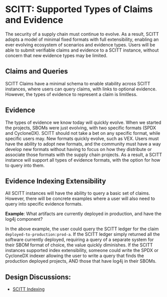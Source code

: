 # SCITT: Supported Types of Claims and Evidence

The security of a supply chain must continue to evolve.
As a result, SCITT adopts a model of minimal fixed formats with full extensibility, enabling an ever evolving ecosystem of scenarios and evidence types.
Users will be able to submit verifiable claims and evidence to a SCITT instance, without concern that new evidence types may be limited.

## Claims and Queries

SCITT Claims have a minimal schema to enable stability across SCITT instances, where users can query claims, with links to optional evidence. However, the types of evidence to represent a claim is limitless.

## Evidence

The types of evidence we know today will quickly evolve. When we started the projects, SBOMs were just evolving, with two specific formats (SPDX and CycloneDX).
SCITT should not take a bet on any specific format, while specific users may.
New formats quickly evolve, such as VEX. Users must have the ability to adopt new formats, and the community must have a way develop new formats without having to focus on how they distribute or associate those formats with the supply chain projects.
As a result, a SCITT instance will support all types of evidence formats, with the option for how to query into them.

## Evidence Indexing Extensibility

All SCITT instances will have the ability to query a basic set of claims.
However, there will be concrete examples where a user will also need to query into specific evidence formats.

**Example**: What artifacts are currently deployed in production, and have the log4j component?

In the above example, the user could query the SCITT ledger for the claim `deployed-to-production:prod-a`. If the SCITT ledger simply returned all the software currently deployed, requiring a query of a separate system for their SBOM format of choice, the value quickly diminishes. If the SCITT instances supported index extensibility, someone could write the SPDX or CycloneDX indexer allowing the user to write a query that finds the production deployed projects, AND those that have log4j in their SBOMs.

## Design Discussions:

- [SCITT Indexing](scitt-indexing.md)
